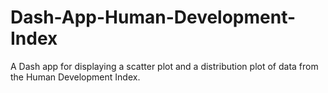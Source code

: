 # Dash-App-Human-Development-Index
A Dash app for displaying a scatter plot and a distribution plot of data from the Human Development Index.
